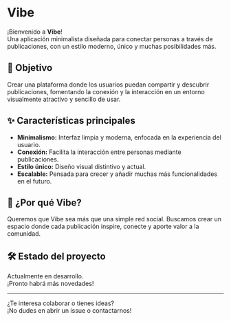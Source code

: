 # Vibe

¡Bienvenido a **Vibe**!  
Una aplicación minimalista diseñada para conectar personas a través de publicaciones, con un estilo moderno, único y muchas posibilidades más.

## 🚀 Objetivo

Crear una plataforma donde los usuarios puedan compartir y descubrir publicaciones, fomentando la conexión y la interacción en un entorno visualmente atractivo y sencillo de usar.

## ✨ Características principales

- **Minimalismo:** Interfaz limpia y moderna, enfocada en la experiencia del usuario.
- **Conexión:** Facilita la interacción entre personas mediante publicaciones.
- **Estilo único:** Diseño visual distintivo y actual.
- **Escalable:** Pensada para crecer y añadir muchas más funcionalidades en el futuro.

## 📱 ¿Por qué Vibe?

Queremos que Vibe sea más que una simple red social. Buscamos crear un espacio donde cada publicación inspire, conecte y aporte valor a la comunidad.

## 🛠️ Estado del proyecto

Actualmente en desarrollo.  
¡Pronto habrá más novedades!

---

¿Te interesa colaborar o tienes ideas?  
¡No dudes en abrir un issue o contactarnos!